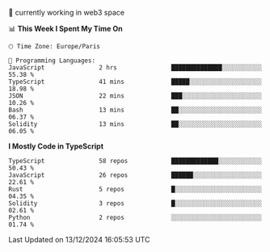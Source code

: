 🔭 currently working in web3 space

<!--START_SECTION:waka-->
📊 **This Week I Spent My Time On** 

```text
🕑︎ Time Zone: Europe/Paris

💬 Programming Languages: 
JavaScript               2 hrs               ██████████████░░░░░░░░░░░   55.38 % 
TypeScript               41 mins             █████░░░░░░░░░░░░░░░░░░░░   18.98 % 
JSON                     22 mins             ███░░░░░░░░░░░░░░░░░░░░░░   10.26 % 
Bash                     13 mins             ██░░░░░░░░░░░░░░░░░░░░░░░   06.37 % 
Solidity                 13 mins             ██░░░░░░░░░░░░░░░░░░░░░░░   06.05 % 
```

**I Mostly Code in TypeScript** 

```text
TypeScript               58 repos            █████████████░░░░░░░░░░░░   50.43 % 
JavaScript               26 repos            ██████░░░░░░░░░░░░░░░░░░░   22.61 % 
Rust                     5 repos             █░░░░░░░░░░░░░░░░░░░░░░░░   04.35 % 
Solidity                 3 repos             █░░░░░░░░░░░░░░░░░░░░░░░░   02.61 % 
Python                   2 repos             ░░░░░░░░░░░░░░░░░░░░░░░░░   01.74 % 
```




 Last Updated on 13/12/2024 16:05:53 UTC
<!--END_SECTION:waka-->
